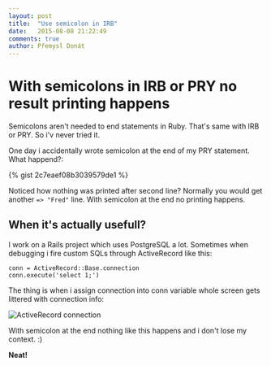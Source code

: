 ```yaml
---
layout: post
title:  "Use semicolon in IRB"
date:   2015-08-08 21:22:49
comments: true
author: Přemysl Donát
---
```

# With semicolons in IRB or PRY no result printing happens

Semicolons aren't needed to end statements in Ruby. That's same with IRB or PRY. So i'v never tried it.

One day i accidentally wrote semicolon at the end of my PRY statement. What happend?:

{% gist 2c7eaef08b3039579de1 %}

Noticed how nothing was printed after second line? Normally you would get another `=> "Fred"` line. With semicolon at the end no printing happens.

## When it's actually usefull?

I work on a Rails project which uses PostgreSQL a lot. Sometimes when debugging i fire custom SQLs through ActiveRecord like this:

~~~
conn = ActiveRecord::Base.connection
conn.execute('select 1;')
~~~

The thing is when i assign connection into conn variable whole screen gets littered with connection info:

![ActiveRecord connection]({{site.url}}/assets/images/connection_angry_face.png)

With semicolon at the end nothing like this happens and i don't lose my context. :)

**Neat!**
